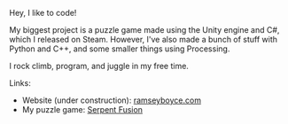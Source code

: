 Hey, I like to code!

My biggest project is a puzzle game made using the Unity engine and C#, which I released on Steam. However, I've also made a bunch of stuff with Python and C++, and some smaller things using Processing.

I rock climb, program, and juggle in my free time.

Links:
  - Website (under construction): [ramseyboyce.com](http://www.ramseyboyce.com)
  - My puzzle game: [Serpent Fusion](https://store.steampowered.com/app/1126260/Serpent_Fusion/)




<!--
**rmboyce/rmboyce** is a ✨ _special_ ✨ repository because its `README.md` (this file) appears on your GitHub profile.

Here are some ideas to get you started:

- 🔭 I’m currently working on ...
- 🌱 I’m currently learning ...
- 👯 I’m looking to collaborate on ...
- 🤔 I’m looking for help with ...
- 💬 Ask me about ...
- 📫 How to reach me: ...
- 😄 Pronouns: ...
- ⚡ Fun fact: ...
-->
